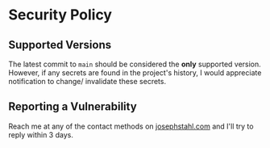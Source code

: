# Security Policy

## Supported Versions

The latest commit to `main` should be considered the **only** supported version.
However, if any secrets are found in the project's history, I would appreciate notification to 
change/ invalidate these secrets. 

## Reporting a Vulnerability

Reach me at any of the contact methods on [josephstahl.com](https://josephstahl.com)
and I'll try to reply within 3 days. 

